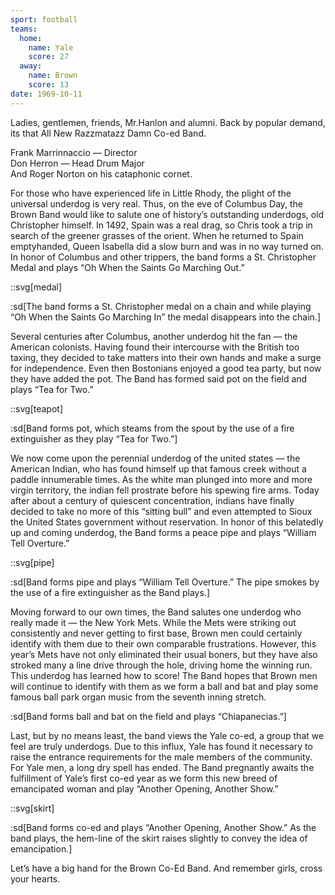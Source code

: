 ```yaml
---
sport: football
teams:
  home:
    name: Yale
    score: 27
  away:
    name: Brown
    score: 13
date: 1969-10-11
---
```


Ladies, gentlemen, friends, Mr.Hanlon and alumni. Back by popular demand, its that All New Razzmatazz Damn Co-ed Band.

Frank Marrinnaccio — Director\
Don Herron — Head Drum Major\
And Roger Norton on his cataphonic cornet.

For those who have experienced life in Little Rhody, the plight of the universal underdog is very real. Thus, on the eve of Columbus Day, the Brown Band would like to salute one of history’s outstanding underdogs, old Christopher himself. In 1492, Spain was a real drag, so Chris took a trip in search of the greener grasses of the orient. When he returned to Spain emptyhanded, Queen Isabella did a slow burn and was in no way turned on. In honor of Columbus and other trippers, the band forms a St. Christopher Medal and plays “Oh When the Saints Go Marching Out.”

::svg[medal]

:sd[The band forms a St. Christopher medal on a chain and while playing “Oh When the Saints Go Marching In” the medal disappears into the chain.]

Several centuries after Columbus, another underdog hit the fan — the American colonists. Having found their intercourse with the British too taxing, they decided to take matters into their own hands and make a surge for independence. Even then Bostonians enjoyed a good tea party, but now they have added the pot. The Band has formed said pot on the field and plays “Tea for Two.”

::svg[teapot]

:sd[Band forms pot, which steams from the spout by the use of a fire extinguisher as they play “Tea for Two.”]

We now come upon the perennial underdog of the united states — the American Indian, who has found himself up that famous creek without a paddle innumerable times. As the white man plunged into more and more virgin territory, the indian fell prostrate before his spewing fire arms. Today after about a century of quiescent concentration, indians have finally decided to take no more of this “sitting bull” and even attempted to Sioux the United States government without reservation. In honor of this belatedly up and coming underdog, the Band forms a peace pipe and plays “William Tell Overture.”

::svg[pipe]

:sd[Band forms pipe and plays “William Tell Overture.” The pipe smokes by the use of a fire extinguisher as the Band plays.]

Moving forward to our own times, the Band salutes one underdog who really made it — the New York Mets. While the Mets were striking out consistently and never getting to first base, Brown men could certainly identify with them due to their own comparable frustrations. However, this year’s Mets have not only eliminated their usual boners, but they have also stroked many a line drive through the hole, driving home the winning run. This underdog has learned how to score! The Band hopes that Brown men will continue to identify with them as we form a ball and bat and play some famous ball park organ music from the seventh inning stretch.

:sd[Band forms ball and bat on the field and plays “Chiapanecias.”]

Last, but by no means least, the band views the Yale co-ed, a group that we feel are truly underdogs. Due to this influx, Yale has found it necessary to raise the entrance requirements for the male members of the community. For Yale men, a long dry spell has ended. The Band pregnantly awaits the fulfillment of Yale’s first co-ed year as we form this new breed of emancipated woman and play “Another Opening, Another Show.”

::svg[skirt]

:sd[Band forms co-ed and plays “Another Opening, Another Show.” As the band plays, the hem-line of the skirt raises slightly to convey the idea of emancipation.]

Let’s have a big hand for the Brown Co-Ed Band. And remember girls, cross your hearts.
